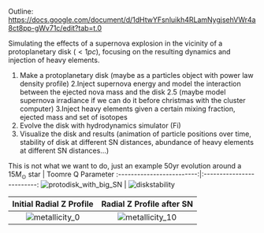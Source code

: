 Outline:
https://docs.google.com/document/d/1dHtwYFsnluikh4RLamNygjsehVWr4a8ct8pp-gWv71c/edit?tab=t.0

Simulating the effects of a supernova explosion in the vicinity of a protoplanetary disk ($< 1pc$), focusing on the resulting dynamics and injection of heavy elements. 

1. Make a protoplanetary disk (maybe as a particles object with power law density profile)
2.Inject supernova energy and model the interaction between the ejected nova mass and the disk
2.5 (maybe model supernova irradiance if we can do it before christmas with the cluster computer)
3.Inject heavy elements given a certain mixing fraction, ejected mass and set of isotopes 
4. Evolve the disk with hydrodynamics simulator (Fi)
5. Visualize the disk and results (animation of particle positions over time, stability of disk at different SN distances, abundance of heavy elements at different SN distances…)



This is not what we want to do, just an example 
50yr evolution around a $15M_\odot$ star |  Toomre Q Parameter
:-------------------------:|:-------------------------:
![protodisk_with_big_SN](https://github.com/user-attachments/assets/7783ab68-66ac-4596-9d19-d4a923509a1b)  |  ![diskstability](https://github.com/user-attachments/assets/f80d806e-2a47-4e18-8688-a009c60bab45)



Initial Radial Z Profile |  Radial Z Profile after SN
:-------------------------:|:-------------------------:
![metallicity_0](https://github.com/user-attachments/assets/7f87ec16-a64e-4eac-b4fb-10fcb9d5b3a7) | ![metallicity_10](https://github.com/user-attachments/assets/c7009e26-f5b3-45f3-a53d-0db83bf48bdd)



